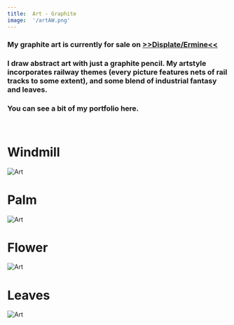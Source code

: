 ```yaml
---
title:  Art - Graphite
image:  '/artAW.png'
---
```

### My graphite art is currently for sale on [>>Displate/Ermine<<](https://displate.com/ermine)

### I draw abstract art with just a graphite pencil. My artstyle incorporates railway themes (every picture features nets of rail tracks to some extent), and some blend of industrial fantasy and leaves. 

### You can see a bit of my portfolio here.

‎
# Windmill
![Art](/artAW.png)

# Palm
![Art](/artBW.png)

# Flower
![Art](/artCW.png)

# Leaves
![Art](/artDW.png)

